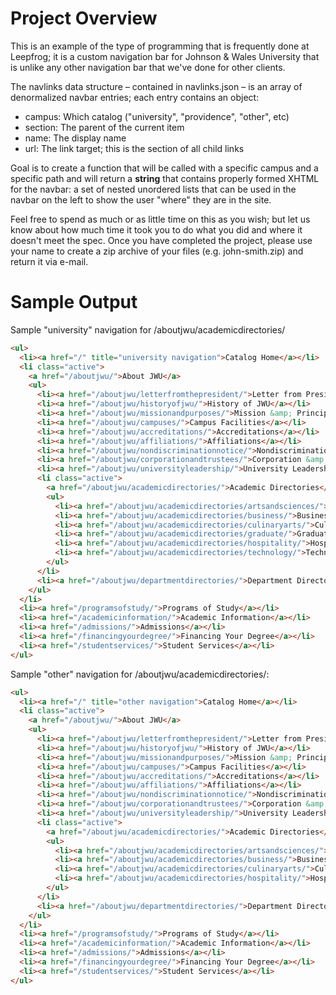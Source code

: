 # Project Overview

This is an example of the type of programming that is frequently done at Leepfrog; it is a custom navigation bar for Johnson & Wales University that is unlike any other navigation bar that we've done for other clients.

The navlinks data structure &ndash; contained in navlinks.json &ndash; is an array of denormalized navbar entries; each entry contains an object:

- campus: Which catalog ("university", "providence", "other", etc)
- section: The parent of the current item
- name: The display name
- url: The link target; this is the section of all child links

Goal is to create a function that will be called with a specific campus and a specific path and will return a **string** that contains properly formed XHTML for the navbar: a set of nested unordered lists that can be used in the navbar on the left to show the user "where" they are in the site.

Feel free to spend as much or as little time on this as you wish; but let us know about how much time it took you to do what you did and where it doesn't meet the spec.  Once you have completed the project, please use your name to create a zip archive of your files (e.g. john-smith.zip) and return it via e-mail.

# Sample Output

Sample "university" navigation for /aboutjwu/academicdirectories/

```html
<ul>
  <li><a href="/" title="university navigation">Catalog Home</a></li>
  <li class="active">
    <a href="/aboutjwu/">About JWU</a>
    <ul>
      <li><a href="/aboutjwu/letterfromthepresident/">Letter from President</a></li>
      <li><a href="/aboutjwu/historyofjwu/">History of JWU</a></li>
      <li><a href="/aboutjwu/missionandpurposes/">Mission &amp; Principles</a></li>
      <li><a href="/aboutjwu/campuses/">Campus Facilities</a></li>
      <li><a href="/aboutjwu/accreditations/">Accreditations</a></li>
      <li><a href="/aboutjwu/affiliations/">Affiliations</a></li>
      <li><a href="/aboutjwu/nondiscriminationnotice/">Nondiscrimination Notice</a></li>
      <li><a href="/aboutjwu/corporationandtrustees/">Corporation &amp; Trustees</a></li>
      <li><a href="/aboutjwu/universityleadership/">University Leadership</a></li>
      <li class="active">
        <a href="/aboutjwu/academicdirectories/">Academic Directories</a>
        <ul>
          <li><a href="/aboutjwu/academicdirectories/artsandsciences/">Arts &amp; Sciences</a></li>
          <li><a href="/aboutjwu/academicdirectories/business/">Business</a></li>
          <li><a href="/aboutjwu/academicdirectories/culinaryarts/">Culinary Arts</a></li>
          <li><a href="/aboutjwu/academicdirectories/graduate/">Graduate School</a></li>
          <li><a href="/aboutjwu/academicdirectories/hospitality/">Hospitality</a></li>
          <li><a href="/aboutjwu/academicdirectories/technology/">Technology</a></li>
        </ul>
      </li>
      <li><a href="/aboutjwu/departmentdirectories/">Department Directories</a></li>
    </ul>
  </li>
  <li><a href="/programsofstudy/">Programs of Study</a></li>
  <li><a href="/academicinformation/">Academic Information</a></li>
  <li><a href="/admissions/">Admissions</a></li>
  <li><a href="/financingyourdegree/">Financing Your Degree</a></li>
  <li><a href="/studentservices/">Student Services</a></li>
</ul>
```

Sample "other" navigation for /aboutjwu/academicdirectories/:

```html
<ul>
  <li><a href="/" title="other navigation">Catalog Home</a></li>
  <li class="active">
    <a href="/aboutjwu/">About JWU</a>
    <ul>
      <li><a href="/aboutjwu/letterfromthepresident/">Letter from President</a></li>
      <li><a href="/aboutjwu/historyofjwu/">History of JWU</a></li>
      <li><a href="/aboutjwu/missionandpurposes/">Mission &amp; Principles</a></li>
      <li><a href="/aboutjwu/campuses/">Campus Facilities</a></li>
      <li><a href="/aboutjwu/accreditations/">Accreditations</a></li>
      <li><a href="/aboutjwu/affiliations/">Affiliations</a></li>
      <li><a href="/aboutjwu/nondiscriminationnotice/">Nondiscrimination Notice</a></li>
      <li><a href="/aboutjwu/corporationandtrustees/">Corporation &amp; Trustees</a></li>
      <li><a href="/aboutjwu/universityleadership/">University Leadership</a></li>
      <li class="active">
        <a href="/aboutjwu/academicdirectories/">Academic Directories</a>
        <ul>
          <li><a href="/aboutjwu/academicdirectories/artsandsciences/">Arts &amp; Sciences</a></li>
          <li><a href="/aboutjwu/academicdirectories/business/">Business</a></li>
          <li><a href="/aboutjwu/academicdirectories/culinaryarts/">Culinary Arts</a></li>
          <li><a href="/aboutjwu/academicdirectories/hospitality/">Hospitality</a></li>
        </ul>
      </li>
      <li><a href="/aboutjwu/departmentdirectories/">Department Directories</a></li>
    </ul>
  </li>
  <li><a href="/programsofstudy/">Programs of Study</a></li>
  <li><a href="/academicinformation/">Academic Information</a></li>
  <li><a href="/admissions/">Admissions</a></li>
  <li><a href="/financingyourdegree/">Financing Your Degree</a></li>
  <li><a href="/studentservices/">Student Services</a></li>
</ul>
```